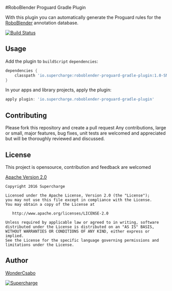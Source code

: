 #RoboBlender Proguard Gradle Plugin

With this plugin you can automatically generate the Proguard rules for the [RoboBlender](https://github.com/roboguice/roboguice/wiki/RoboBlender-wiki)
annotation database.


[![Build Status](https://travis-ci.org/team-supercharge/roboblender-proguard-gradle-plugin.svg?branch=development)](https://travis-ci.org/team-supercharge/roboblender-proguard-gradle-plugin)

## Usage

Add the plugin to `buildScript` `dependencies`:
```groovy
dependencies {
    classpath 'io.supercharge:roboblender-proguard-gradle-plugin:1.0-SNAPSHOT'
}
```

In your apps and library projects, apply the plugin:

```groovy
apply plugin: 'io.supercharge.roboblender-proguard-gradle-plugin'
```

## Contributing

Please fork this repository and create a pull request
Any contributions, large or small, major features, bug fixes, unit tests are welcomed and appreciated but will be thoroughly reviewed and discussed.

License
--------
This project is opensource, contribution and feedback are welcomed

[Apache Version 2.0](http://www.apache.org/licenses/LICENSE-2.0.html)

    Copyright 2016 Supercharge

    Licensed under the Apache License, Version 2.0 (the "License");
    you may not use this file except in compliance with the License.
    You may obtain a copy of the License at

       http://www.apache.org/licenses/LICENSE-2.0

    Unless required by applicable law or agreed to in writing, software
    distributed under the License is distributed on an "AS IS" BASIS,
    WITHOUT WARRANTIES OR CONDITIONS OF ANY KIND, either express or implied.
    See the License for the specific language governing permissions and
    limitations under the License.

## Author

[WonderCsabo](https://github.com/WonderCsabo)

[![Supercharge](http://s23.postimg.org/gbpv7dwjr/unnamed.png)](http://supercharge.io/)
